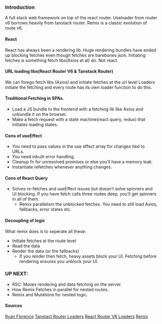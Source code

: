  


### Introduction
A full stack web framework on top of the react router.
Useloader from router v6 borrows heavily from tanstack router. Remix is a classic evolution of route v6.
#### React
React has always been a rendering lib. 
Huge rendering bundles have ended up blocking fetches even though fetches are barebones json.
Initiating fetches is something fetch libs(Axios et al) do. Not react. 
#### URL loading libs(React Router V6 & Tanstack Router)
We can forego fetch libs (Axios) and initiate fetches at the url level
Loaders initiate the fetching and every route has its own loader function to do this.

#### Traditional Fetching in SPAs.
- Load a JS bundle to the frontend with a fetching lib like Axios and unbundle it on the browser.
- Make a fetch request with a state machine(react query, redux) that initiates loading states.

#### Cons of useEffect
- You need to pass values in the use effect array for changes tied to URLs.
- You need inbuilt error handling.
- Cleanup fn for unresolved promises or else you’ll have a memory leak.
- Instantiate refetches whenever anything changes.

#### Cons of React Query
- Solves re-fetches and useEffect issues but doesn’t solve spinners and UI blocking.
	If you have fetch calls three routes deep, you’ll get spinners in all of them.
	- Remix parallelism the unblocked fetches.
You need to still load Axios, fallbacks, error states etc.


#### Decoupling of logic
What remix does is to seperate all these: 
- Initiate fetches at the route level
- Read the data
- Render the data (or the fallbacks)
    - If you render then fetch, heavy assets block your UI. 
Fetching before rendering ensures you unblock your UI.

### UP NEXT: 
- RSC: Moves rendering and data fetching on the server.
- How Remix Fetches in parallel for nested routes.
- Remix and Mutations for nested logic.

#### Sources
[Ryan Florence]("https://www.youtube.com/watch?v=95B8mnhzoCM")
[Tanstact Router Loaders]("https://tanstack.com/router/latest/docs/framework/react/guide/data-loading")
[React Router V6 Loaders]("https://reactrouter.com/en/main/route/loader")
[Remix]("https://remix.run/")
